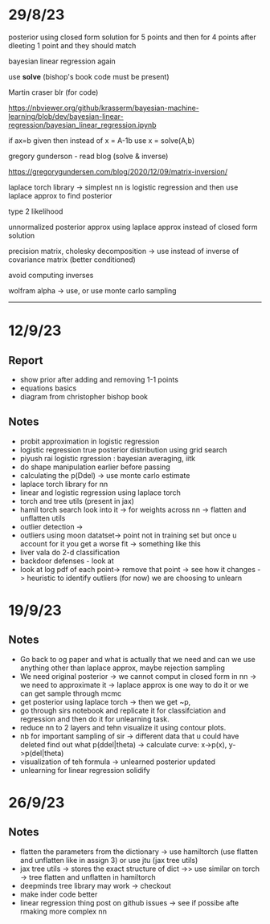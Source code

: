 # 29/8/23

posterior using closed form solution for 5 points and then for 4 points after dleeting 1 point and they should match

bayesian linear regression again

use **solve** (bishop's book code must be present)

Martin craser blr (for code)


https://nbviewer.org/github/krasserm/bayesian-machine-learning/blob/dev/bayesian-linear-regression/bayesian_linear_regression.ipynb

if ax=b given then instead of x = A-1b use x = solve(A,b)

gregory gunderson - read blog (solve & inverse)

https://gregorygundersen.com/blog/2020/12/09/matrix-inversion/

laplace torch library -> simplest nn is logistic regression and then use laplace approx to find posterior

type 2 likelihood

unnormalized posterior approx using laplace approx instead of closed form solution

precision matrix, cholesky decomposition -> use instead of inverse of covariance matrix (better conditioned)

avoid computing inverses

wolfram alpha -> use, or use monte carlo sampling

<hr>

# 12/9/23

## Report 
- show prior after adding and removing 1-1 points
- equations basics
- diagram from christopher bishop book

## Notes
- probit approximation in logistic regression
- logistic regression true posterior distribution using grid search
- piyush rai logistic rgression : bayesian averaging, iitk
- do shape manipulation earlier before passing
- calculating the p(Ddel) -> use monte carlo estimate
- laplace torch library for nn
- linear and logistic regression using laplace torch
- torch and tree utils (present in jax)
- hamil torch search look into it -> for weights across nn -> flatten and unflatten utils
- outlier detection -> 
- outliers using moon datatset-> point not in training set but once u account for it you get a worse fit -> something like this
- liver vala do 2-d classification
- backdoor defenses - look at
- look at log pdf of each point-> remove that point -> see how it changes -> heuristic to identify outliers (for now) we are choosing to unlearn


# 19/9/23

## Notes
- Go back to og paper and what is actually that we need and can we use anything other than laplace approx, maybe rejection sampling
- We need original posterior -> we cannot comput in closed form in nn -> we need to approximate it -> laplace approx is one way to do it or we can get sample through mcmc
- get posterior using laplace torch -> then we get ~p, 
- go through sirs notebook and replicate it for classifciation and regression and then do it for unlearning task.
- reduce nn to 2 layers and tehn visualize it using contour plots.
- nb for important sampling of sir -> different data that u could have deleted find out what p(ddel|theta) -> calculate
curve: x->p(x), y->p(del|theta)
- visualization of teh formula -> unlearned posterior updated
- unlearning for linear regression solidify

# 26/9/23

## Notes

- flatten the parameters from the dictionary -> use hamiltorch (use flatten and unflatten like in assign 3) or use jtu (jax tree utils)
- jax tree utils -> stores the exact structure of dict ->> use similar on torch -> tree flatten and unflatten in hamiltorch
- deepminds tree library may work -> checkout
- make inder code better
- linear regression thing post on github issues -> see if possibe afte rmaking more complex nn

